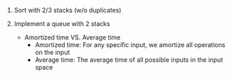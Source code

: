 1. Sort with 2/3 stacks (w/o duplicates)

2. Implement a queue with 2 stacks
    - Amortized time VS. Average time
        - Amortized time: For any specific input, we amortize all operations on the input
        - Average time: The average time of all possible inputs in the input space